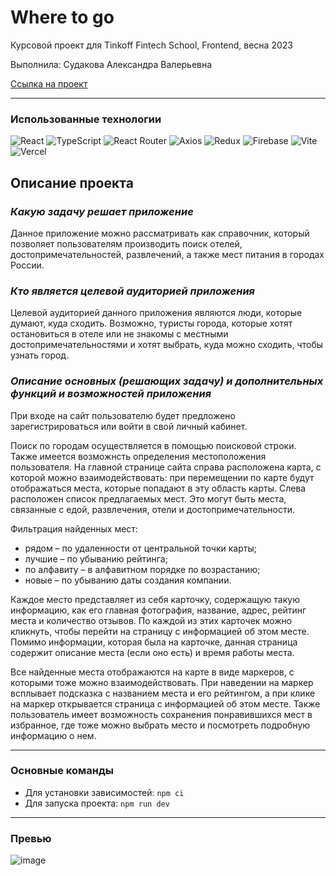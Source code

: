 # Where to go

Курсовой проект для Tinkoff Fintech School, Frontend, весна 2023

Выполнила: Судакова Александра Валерьевна  

[Ссылка на проект](https://coursework-asudakova.vercel.app/)

---

### Использованные технологии

![React](https://img.shields.io/badge/react-%2320232a.svg?style=for-the-badge&logo=react&logoColor=%2361DAFB)
![TypeScript](https://img.shields.io/badge/typescript-%23007ACC.svg?style=for-the-badge&logo=typescript&logoColor=white)
![React Router](https://img.shields.io/badge/React_Router-CA4245?style=for-the-badge&logo=react-router&logoColor=white)
![Axios](https://img.shields.io/badge/Axios-5A29E4?logo=axios&logoColor=fff&style=for-the-badge)
![Redux](https://img.shields.io/badge/redux-%23593d88.svg?style=for-the-badge&logo=redux&logoColor=white)
![Firebase](https://img.shields.io/badge/Firebase-039BE5?style=for-the-badge&logo=Firebase&logoColor=white)
![Vite](https://img.shields.io/badge/Vite-B73BFE?style=for-the-badge&logo=vite&logoColor=FFD62E)
![Vercel](https://img.shields.io/badge/Vercel-000000?style=for-the-badge&logo=vercel&logoColor=white)

## Описание проекта
### *Какую задачу решает приложение*  
Данное приложение можно рассматривать как справочник, который позволяет пользователям производить поиск отелей, достопримечательностей, развлечений, а также мест питания в городах России.
### *Кто является целевой аудиторией приложения*  
Целевой аудиторией данного приложения являются люди, которые думают, куда сходить. Возможно, туристы города, которые хотят остановиться в отеле или не знакомы с местными достопримечательностями и хотят выбрать, куда можно сходить, чтобы узнать город.
### *Описание основных (решающих задачу) и дополнительных функций и возможностей приложения*  
При входе на сайт пользователю будет предложено зарегистрироваться или войти в свой личный кабинет.  

Поиск по городам осуществляется в помощью поисковой строки. Также имеется возможнсть определения местоположения пользователя. На главной странице сайта справа расположена карта, с которой можно взаимодействовать: при перемещении по карте будут отображаться места, которые попадают в эту область карты. Слева расположен список предлагаемых мест. Это могут быть места, связанные с едой, развлечения, отели и достопримечательности.  

Фильтрация найденных мест:   
-	рядом – по удаленности от центральной точки карты;  
-	лучшие – по убыванию рейтинга;  
-	по алфавиту –  в алфавитном порядке по возрастанию;  
-	новые – по убыванию даты создания компании.  

Каждое место представляет из себя карточку, содержащую такую информацию, как его главная фотография, название, адрес, рейтинг места и количество отзывов. По каждой из этих карточек можно кликнуть, чтобы перейти на страницу с информацией об этом месте. Помимо информации, которая была на карточке, данная страница содержит описание места (если оно есть) и время работы места.  

Все найденные места отображаются на карте в виде маркеров, с которыми тоже можно взаимодействовать. При наведении на маркер всплывает подсказка с названием места и его рейтингом, а при клике на маркер открывается страница с информацией об этом месте.
Также пользователь имеет возможность сохранения понравившихся мест в избранное, где тоже можно выбрать место и посмотреть подробную информацию о нем.

---

### Основные команды

- Для установки зависимостей: `npm ci`
- Для запуска проекта: `npm run dev`

---

### Превью

![image](https://github.com/asudakova/coursework-asudakova/assets/102738427/f5abbdfc-d6c6-4ecb-8ab4-a719b434a9a5)
